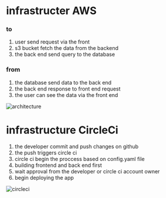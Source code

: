 # infrastructer AWS

### to

1. user send request via the front
2. s3 bucket fetch the data from the backend
3. the back end send query to the database

### from

1. the database send data to the back end
2. the back end response to front end request
3. the user can see the data via the front end

![architecture](https://user-images.githubusercontent.com/98834672/216074232-48e9518b-7429-40f3-833f-b7d8c066661f.png)

# infrastructure CircleCi

1. the developer commit and push changes on github
2. the push triggers circle ci
3. circle ci begin the proccess based on config.yaml file
4. building frontend and back end first
5. wait approval from the developer or circle ci account owner
6. begin deploying the app

![circleci](https://user-images.githubusercontent.com/98834672/216134888-846cf6c0-473e-4d9b-a743-5773cc0cdd8f.png)
